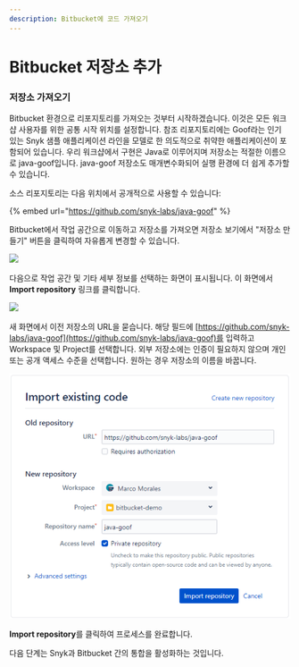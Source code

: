 ```yaml
---
description: Bitbucket에 코드 가져오기
---
```


# Bitbucket 저장소 추가

### 저장소 가져오기

Bitbucket 환경으로 리포지토리를 가져오는 것부터 시작하겠습니다. 이것은 모든 워크샵 사용자를 위한 공통 시작 위치를 설정합니다. 참조 리포지토리에는 Goof라는 인기 있는 Snyk 샘플 애플리케이션 라인을 모델로 한 의도적으로 취약한 애플리케이션이 포함되어 있습니다. 우리 워크샵에서 구현은 Java로 이루어지며 저장소는 적절한 이름으로 java-goof입니다. java-goof 저장소도 매개변수화되어 실행 환경에 더 쉽게 추가할 수 있습니다.

소스 리포지토리는 다음 위치에서 공개적으로 사용할 수 있습니다:

{% embed url="https://github.com/snyk-labs/java-goof" %}

Bitbucket에서 작업 공간으로 이동하고 저장소를 가져오면 저장소 보기에서 "저장소 만들기" 버튼을 클릭하여 자유롭게 변경할 수 있습니다.

![](<../../../../.gitbook/assets/image (93).png>)

다음으로 작업 공간 및 기타 세부 정보를 선택하는 화면이 표시됩니다. 이 화면에서 **Import repository** 링크를 클릭합니다.

![](<../../../../.gitbook/assets/image (91) (1).png>)

새 화면에서 이전 저장소의 URL을 묻습니다. 해당 필드에 [https://github.com/snyk-labs/java-goof](https://github.com/snyk-labs/java-goof)를 입력하고 Workspace 및 Project를 선택합니다. 외부 저장소에는 인증이 필요하지 않으며 개인 또는 공개 액세스 수준을 선택합니다. 원하는 경우 저장소의 이름을 바꿉니다.

![](<../../../../.gitbook/assets/image (67) (1).png>)

**Import repository**를 클릭하여 프로세스를 완료합니다.

다음 단계는 Snyk과 Bitbucket 간의 통합을 활성화하는 것입니다.
